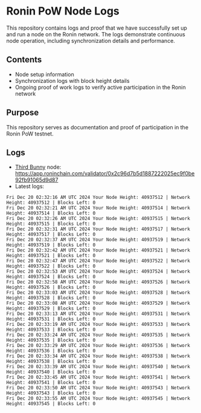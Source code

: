 # Ronin PoW Node Logs

This repository contains logs and proof that we have successfully set up and run a node on the Ronin network. The logs demonstrate continuous node operation, including synchronization details and performance.

## Contents

- Node setup information
- Synchronization logs with block height details
- Ongoing proof of work logs to verify active participation in the Ronin network

## Purpose

This repository serves as documentation and proof of participation in the Ronin PoW testnet.

## Logs

- [Third Bunny](https://thirdbunny.xyz/) node: https://app.roninchain.com/validator/0x2c96d7b5d1887222025ec9f0be92fb91065d9d87
- Latest logs:
```
Fri Dec 20 02:32:16 AM UTC 2024 Your Node Height: 40937512 | Network Height: 40937512 | Blocks Left: 0
Fri Dec 20 02:32:21 AM UTC 2024 Your Node Height: 40937514 | Network Height: 40937514 | Blocks Left: 0
Fri Dec 20 02:32:26 AM UTC 2024 Your Node Height: 40937515 | Network Height: 40937515 | Blocks Left: 0
Fri Dec 20 02:32:31 AM UTC 2024 Your Node Height: 40937517 | Network Height: 40937517 | Blocks Left: 0
Fri Dec 20 02:32:37 AM UTC 2024 Your Node Height: 40937519 | Network Height: 40937519 | Blocks Left: 0
Fri Dec 20 02:32:42 AM UTC 2024 Your Node Height: 40937521 | Network Height: 40937521 | Blocks Left: 0
Fri Dec 20 02:32:47 AM UTC 2024 Your Node Height: 40937522 | Network Height: 40937522 | Blocks Left: 0
Fri Dec 20 02:32:53 AM UTC 2024 Your Node Height: 40937524 | Network Height: 40937524 | Blocks Left: 0
Fri Dec 20 02:32:58 AM UTC 2024 Your Node Height: 40937526 | Network Height: 40937526 | Blocks Left: 0
Fri Dec 20 02:33:03 AM UTC 2024 Your Node Height: 40937528 | Network Height: 40937528 | Blocks Left: 0
Fri Dec 20 02:33:08 AM UTC 2024 Your Node Height: 40937529 | Network Height: 40937529 | Blocks Left: 0
Fri Dec 20 02:33:13 AM UTC 2024 Your Node Height: 40937531 | Network Height: 40937531 | Blocks Left: 0
Fri Dec 20 02:33:19 AM UTC 2024 Your Node Height: 40937533 | Network Height: 40937533 | Blocks Left: 0
Fri Dec 20 02:33:24 AM UTC 2024 Your Node Height: 40937535 | Network Height: 40937535 | Blocks Left: 0
Fri Dec 20 02:33:29 AM UTC 2024 Your Node Height: 40937536 | Network Height: 40937536 | Blocks Left: 0
Fri Dec 20 02:33:34 AM UTC 2024 Your Node Height: 40937538 | Network Height: 40937538 | Blocks Left: 0
Fri Dec 20 02:33:39 AM UTC 2024 Your Node Height: 40937540 | Network Height: 40937540 | Blocks Left: 0
Fri Dec 20 02:33:45 AM UTC 2024 Your Node Height: 40937541 | Network Height: 40937541 | Blocks Left: 0
Fri Dec 20 02:33:50 AM UTC 2024 Your Node Height: 40937543 | Network Height: 40937543 | Blocks Left: 0
Fri Dec 20 02:33:55 AM UTC 2024 Your Node Height: 40937545 | Network Height: 40937545 | Blocks Left: 0
```
